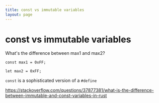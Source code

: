 ```yaml
---
title: const vs immutable variables
layout: page
---
```



# const vs immutable variables


What's the difference between max1 and max2?

```
const max1 = 0xFF;

let max2 = 0xFF;
```

`const` is a sophisticated version of a `#define`

https://stackoverflow.com/questions/37877381/what-is-the-difference-between-immutable-and-const-variables-in-rust
